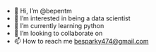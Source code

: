 - 👋 Hi, I’m @bepentm
- 👀 I’m interested in being a data scientist
- 🌱 I’m currently learning python
- 💞️ I’m looking to collaborate on 
- 📫 How to reach me besparky474@gmail.com

<!---
bepentm/bepentm is a ✨ special ✨ repository because its `README.md` (this file) appears on your GitHub profile.
You can click the Preview link to take a look at your changes.
--->

